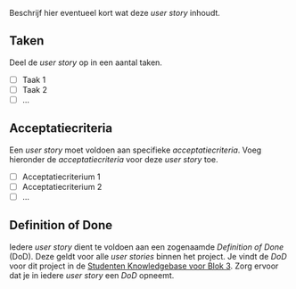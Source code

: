 Beschrijf hier eventueel kort wat deze _user story_ inhoudt.

## Taken

Deel de _user story_ op in een aantal taken.

- [ ] Taak 1
- [ ] Taak 2
- [ ] ...

## Acceptatiecriteria

Een _user story_ moet voldoen aan specifieke _acceptatiecriteria_. Voeg hieronder de _acceptatiecriteria_ voor deze _user story_ toe.

- [ ] Acceptatiecriterium 1
- [ ] Acceptatiecriterium 2
- [ ] ...

## Definition of Done

Iedere _user story_ dient te voldoen aan een zogenaamde _Definition of Done_ (DoD). Deze geldt voor alle _user stories_ binnen het project. Je vindt de _DoD_ voor dit project in de [Studenten Knowledgebase voor Blok 3](https://kb-se-b3.hbo-ict.cloud/). Zorg ervoor dat je in iedere _user story_ een _DoD_ opneemt.

